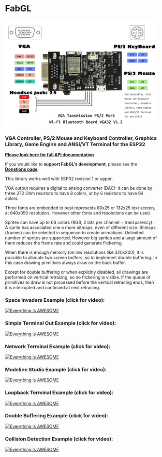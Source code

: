 # FabGL

![image1](https://github.com/LilyGO/FabGL/blob/master/images/VGA32V1.2.jpg)
### VGA Controller, PS/2 Mouse and Keyboard Controller, Graphics Library, Game Engine and ANSI/VT Terminal for the **ESP32**

**[Please look here for full API documentation](http://www.fabglib.org)**

If you would like to **support FabGL's development**, please see the [**Donations page**][Donations].


This library works well with ESP32 revision 1 or upper.

VGA output requires a digital to analog converter (DAC): it can be done by three 270 Ohm resistors to have 8 colors, or by 6 resistors to have 64 colors.

Three fonts are embedded to best represents 80x25 or 132x25 text screen, at 640x350 resolution. 
However other fonts and resolutions can be used.

Sprites can have up to 64 colors (RGB, 2 bits per channel + transparency).
A sprite has associated one o more bitmaps, even of different size. Bitmaps (frames) can be selected in sequence to create animations.
Unlimited number of sprites are supported. However big sprites and a large amount of them reduces the frame rate and could generate flickering.

When there is enough memory (on low resolutions like 320x200), it is possible to allocate two screen buffers, so to implement double buffering.
In this case drawing primitives always draw on the back buffer.

Except for double buffering or when explicitly disabled, all drawings are performed on vertical retracing, so no flickering is visible.
If the queue of primitives to draw is not processed before the vertical retracing ends, then it is interrupted and continued at next retracing.

### Space Invaders Example (click for video):

[![Everything Is AWESOME](https://img.youtube.com/vi/LL8J7tjxeXA/hqdefault.jpg)](https://www.youtube.com/watch?v=LL8J7tjxeXA "")

### Simple Terminal Out Example (click for video):

[![Everything Is AWESOME](https://img.youtube.com/vi/AmXN0SIRqqU/hqdefault.jpg)](https://www.youtube.com/watch?v=AmXN0SIRqqU "")

### Network Terminal Example (click for video):

[![Everything Is AWESOME](https://img.youtube.com/vi/n5c27-y5tm4/hqdefault.jpg)](https://www.youtube.com/watch?v=n5c27-y5tm4 "")

### Modeline Studio Example (click for video):

[![Everything Is AWESOME](https://img.youtube.com/vi/Urp0rPukjzE/hqdefault.jpg)](https://www.youtube.com/watch?v=Urp0rPukjzE "")

### Loopback Terminal Example (click for video):

[![Everything Is AWESOME](https://img.youtube.com/vi/hQhU5hgWdcU/hqdefault.jpg)](https://www.youtube.com/watch?v=hQhU5hgWdcU "")

### Double Buffering Example (click for video):

[![Everything Is AWESOME](https://img.youtube.com/vi/TRQcIiWQCJw/hqdefault.jpg)](https://www.youtube.com/watch?v=TRQcIiWQCJw "")

### Collision Detection Example (click for video):

[![Everything Is AWESOME](https://img.youtube.com/vi/q3OPSq4HhDE/hqdefault.jpg)](https://www.youtube.com/watch?v=q3OPSq4HhDE "")




[Donations]: https://github.com/fdivitto/FabGL/wiki/Donations
